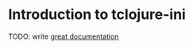 # Introduction to tclojure-ini

TODO: write [great documentation](http://jacobian.org/writing/what-to-write/)
